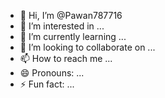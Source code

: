 - 👋 Hi, I’m @Pawan787716
- 👀 I’m interested in ...
- 🌱 I’m currently learning ...
- 💞️ I’m looking to collaborate on ...
- 📫 How to reach me ...
- 😄 Pronouns: ...
- ⚡ Fun fact: ...

<!---
Pawan787716/Pawan787716 is a ✨ special ✨ repository because its `README.md` (this file) appears on your GitHub profile.
You can click the Preview link to take a look at your changes.
--->
